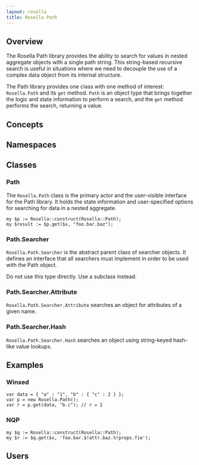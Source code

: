 ```yaml
---
layout: rosella
title: Rosella Path
---
```


## Overview

The Rosella Path library provides the ability to search for values in nested
aggregate objects with a single path string. This string-based recursive
search is useful in situations where we need to decouple the use of a complex
data object from its internal structure.

The Path library provides one class with one method of interest:
`Rosella.Path` and its `get` method. `Path` is an object type that brings
together the logic and state information to perform a search, and the `get`
method performs the search, returning a value.

## Concepts

## Namespaces

## Classes

### Path

The `Rosella.Path` class is the primary actor and the user-visible interface
for the Path library. It holds the state information and user-specified
options for searching for data in a nested aggregate.

    my $p := Rosella::construct(Rosella::Path);
    my $result := $p.get($x, "foo.bar.baz");

### Path.Searcher

`Rosella.Path.Searcher` is the abstract parent class of searcher objects. It
defines an interface that all searchers must implement in order to be used
with the Path object.

Do not use this type directly. Use a subclass instead.

### Path.Searcher.Attribute

`Rosella.Path.Searcher.Attribute` searches an object for attributes of a given
name.

### Path.Searcher.Hash

`Rosella.Path.Searcher.Hash` searches an object using string-keyed hash-like
value lookups.

## Examples

### Winxed

    var data = { "a" : "1", "b" : { "c" : 2 } };
    var p = new Rosella.Path();
    var r = p.get(data, "b.c"); // r = 2

### NQP

    my $q := Rosella::construct(Rosella::Path);
    my $r := $q.get($x, 'foo.bar.$!attr.baz.%!props.fie');

## Users

